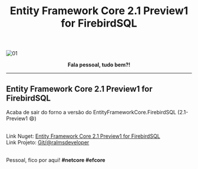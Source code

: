 ﻿---
title: "Entity Framework Core 2.1 Preview1 for FirebirdSQL"
comments: true
excerpt_separator: "Ler mais"
categories:
  - Dica
toc_label: "Começando"
---

![01]({{site.url}}{{site.baseurl}}/assets/images/preview1firebird.jpg)

<center><strong>Fala pessoal, tudo bem?!</strong></center>
<hr>

## Entity Framework Core 2.1 Preview1 for FirebirdSQL 


Acaba de sair do forno a versão do EntityFrameworkCore.FirebirdSQL (2.1-Preview1 😄)

<br>
Link Nuget: <a href="https://www.nuget.org/packages/EntityFrameworkCore.FirebirdSQL/2.1.0-preview1-001" alt="">Entity Framework Core 2.1 Preview1 for FirebirdSQL</a>
<br>
Link Projeto: <a href="https://github.com/ralmsdeveloper/EntityFrameworkCore.FirebirdSQL" alt="">Git/@ralmsdeveloper</a>
<br>
<br>

Pessoal, fico por aqui! <strong>#netcore #efcore</strong>

